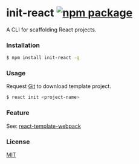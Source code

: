# init-react [![npm package](https://img.shields.io/npm/v/init-react.svg)](https://www.npmjs.com/package/init-react)

A CLI for scaffolding React projects.

### Installation

``` bash
$ npm install init-react -g
```

### Usage

Request [Git](https://git-scm.com/) to download template project.

``` bash
$ react init <project-name>
```

### Feature

See: [react-template-webpack](https://github.com/yeild/react-template-webpack)

### License

[MIT](http://opensource.org/licenses/MIT)
